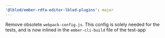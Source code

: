 ```yaml
---
'@lblod/ember-rdfa-editor-lblod-plugins': major
---
```


Remove obsolete `webpack-config.js`. This config is solely needed for the tests, and is now inlined in the `ember-cli-build` file of the test-app
